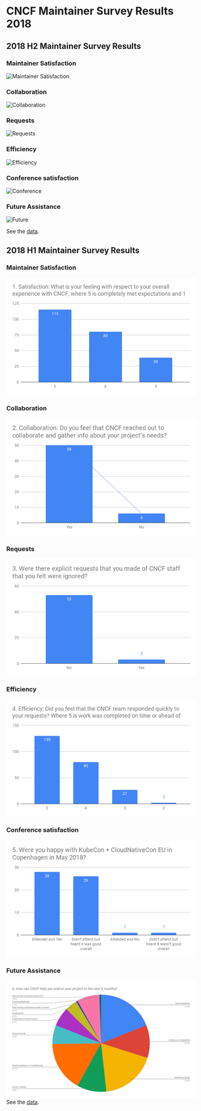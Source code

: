 # CNCF Maintainer Survey Results 2018

## 2018 H2 Maintainer Survey Results
### Maintainer Satisfaction
![Maintainer Satisfaction](satisfaction-h2.png)

### Collaboration
![Collaboration](collaboration-h2.png)

### Requests
![Requests](requests-h2.png)

### Efficiency
![Efficiency](efficiency-h2.png)

###  Conference satisfaction 
![Conference](kubecon-h2.png)

###  Future Assistance 
![Future](assistance-h2.png)

See the [data](results-h2.csv).

## 2018 H1 Maintainer Survey Results
###  Maintainer Satisfaction
![Maintainer Satisfaction](satisfaction-h1.png)

### Collaboration
![Collaboration](collaboration-h1.png)

###  Requests
![Requests](requests-h1.png)

###  Efficiency
![Efficiency](efficiency-h1.png)

###  Conference satisfaction 
![Conference](kubecon-h1.png)

###  Future Assistance 
![Future](assistance-h1.png)
See the [data](results-h1.csv).
